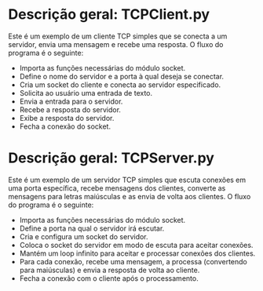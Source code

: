 # Descrição geral: TCPClient.py

Este é um exemplo de um cliente TCP simples que se conecta a um servidor, envia uma mensagem e recebe uma resposta. O fluxo do programa é o seguinte:

- Importa as funções necessárias do módulo socket.
- Define o nome do servidor e a porta à qual deseja se conectar.
- Cria um socket do cliente e conecta ao servidor especificado.
- Solicita ao usuário uma entrada de texto.
- Envia a entrada para o servidor.
- Recebe a resposta do servidor.
- Exibe a resposta do servidor.
- Fecha a conexão do socket.

# Descrição geral: TCPServer.py

Este é um exemplo de um servidor TCP simples que escuta conexões em uma porta específica, recebe mensagens dos clientes, converte as mensagens para letras maiúsculas e as envia de volta aos clientes. O fluxo do programa é o seguinte:

- Importa as funções necessárias do módulo socket.
- Define a porta na qual o servidor irá escutar.
- Cria e configura um socket do servidor.
- Coloca o socket do servidor em modo de escuta para aceitar conexões.
- Mantém um loop infinito para aceitar e processar conexões dos clientes.
- Para cada conexão, recebe uma mensagem, a processa (convertendo para maiúsculas) e envia a resposta de volta ao cliente.
- Fecha a conexão com o cliente após o processamento.
